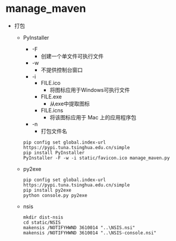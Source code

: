 # manage_maven

- 打包
    - PyInstaller
        - -F
            - 创建一个单文件可执行文件
        - -w
            - 不提供控制台窗口
        - -i
            - FILE.ico
                - 将图标应用于Windows可执行文件
            - FILE.exe
                - 从exe中提取图标
            - FILE.icns
                - 将该图标应用于 Mac 上的应用程序包
        - -n
            - 打包文件名

        ```shell
        pip config set global.index-url https://pypi.tuna.tsinghua.edu.cn/simple
        pip install PyInstaller
        PyInstaller -F -w -i static/favicon.ico manage_maven.py
        ```
    - py2exe
        ```
        pip config set global.index-url https://pypi.tuna.tsinghua.edu.cn/simple
        pip install py2exe
        python console.py py2exe
        ```
    - nsis
        ```
        mkdir dist-nsis
        cd static/NSIS
        makensis /NOTIFYHWND 3610014 "..\NSIS.nsi"
        makensis /NOTIFYHWND 3610014 "..\NSIS-console.nsi"
        ```
